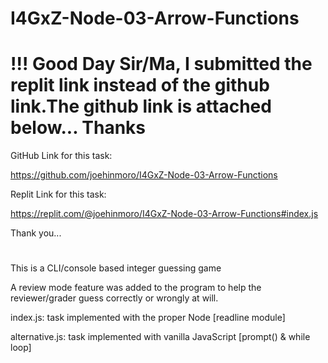 # I4GxZ-Node-03-Arrow-Functions

# !!! Good Day Sir/Ma, I submitted the replit link instead of the github link.The github link is attached below... Thanks

GitHub Link for this task:

https://github.com/joehinmoro/I4GxZ-Node-03-Arrow-Functions

Replit Link for this task:

https://replit.com/@joehinmoro/I4GxZ-Node-03-Arrow-Functions#index.js

Thank you...

#

This is a CLI/console based integer guessing game

A review mode feature was added to the program to help the reviewer/grader guess correctly or wrongly at will.

index.js: task implemented with the proper Node [readline module]

alternative.js: task implemented with vanilla JavaScript [prompt() & while loop]
